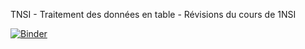 TNSI - Traitement des données en table - Révisions du cours de 1NSI 

[![Binder](https://mybinder.org/badge_logo.svg)](https://mybinder.org/v2/gh/WebGE/tables/main)
